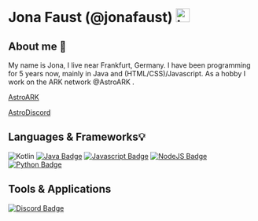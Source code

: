 # Jona Faust (@jonafaust) <img src="https://user-images.githubusercontent.com/1303154/88677602-1635ba80-d120-11ea-84d8-d263ba5fc3c0.gif" width="28px" alt="hi">

## About me 📜
My name is Jona, I live near Frankfurt, Germany. I have been programming for 5 years now, mainly in Java and (HTML/CSS)/Javascript.
As a hobby I work on the ARK network @AstroARK .



[AstroARK](https://astro-pvp.com)

[AstroDiscord](https://discord.gg/astroark)


## Languages & Frameworks💡
![Kotlin](https://img.shields.io/badge/kotlin-%230095D5.svg?style=for-the-badge&logo=kotlin&logoColor=white)
[![Java Badge](https://img.shields.io/badge/-Java-5382a1?style=for-the-badge&labelColor=black&logo=java&logoColor=5382a1)](#)
[![Javascript Badge](https://img.shields.io/badge/-Javascript-F0DB4F?style=for-the-badge&labelColor=black&logo=javascript&logoColor=F0DB4F)](#)
[![NodeJS Badge](https://img.shields.io/badge/-Nodejs-3C873A?style=for-the-badge&labelColor=black&logo=node.js&logoColor=3C873A)](#)
[![Python Badge](https://img.shields.io/badge/-Python-FFD43B?style=for-the-badge&labelColor=black&logo=python&logoColor=4B8BBE)](#)


## Tools & Applications 
[![Discord Badge](https://img.shields.io/badge/-Discord-7289d9?style=for-the-badge&labelColor=black&logo=discord&logoColor=7289d9)](#)

  
</details>
